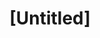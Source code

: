 ---
pid: LLA57
title: "[Untitled]"
location_transcription: Franklin Square
zipcode: '19126'
outside_phl: 
neighborhood: Oak Lane
age: '18'
age_range: 13-19
instagram: 
image_file_name: LLA_57.jpg
proposal_transcription: 
topic: Unknown
topic_summary: '0'
type: Conceptual
keywords_other: 
credit: Brandon Hubbard
image_labels: 
twitter: 
facebook: 
permalink: "/monuments/lla57/"
layout: item-page
---